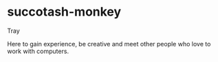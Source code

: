 # succotash-monkey
Tray

Here to gain experience, be creative and meet other people who love to work with computers.
